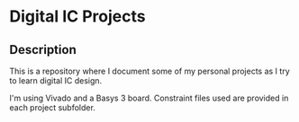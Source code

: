 # Digital IC Projects

## Description

This is a repository where I document some of my personal projects as I try to learn digital IC design.

I'm using Vivado and a Basys 3 board. Constraint files used are provided in each project subfolder.